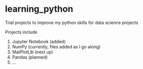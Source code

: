 # learning_python
Trial projects to improve my python skills for data science projects

Projects include 

1. Jupyter Notebook (added)
2. NumPy (currently, files added as I go along)
3. MatPlotLib (next up)
4. Pandas (planned)
5. ...
